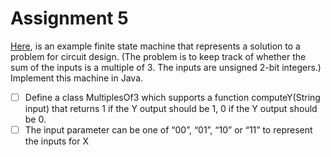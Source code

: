 # Assignment 5

[Here](https://www.ics.uci.edu/~eli/courses/ics151-f07/cs151-fq07-Quiz2-sol.pdf), is an example finite state machine that represents a solution to a problem for circuit design. (The problem is to keep track of whether the sum of the inputs is a multiple of 3. The inputs are unsigned 2-bit integers.) Implement this machine in Java.
  
  - [ ] Define a class MultiplesOf3 which supports a function computeY(String input) that returns 1 if the Y output should be 1, 0 if the Y output should be 0.
  - [ ] The input parameter can be one of “00”, “01”, “10” or “11” to represent the inputs for X
